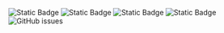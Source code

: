 ![Static Badge](https://img.shields.io/badge/blacklists-60-000000) ![Static Badge](https://img.shields.io/badge/blacklisted-2731335-cc0000) ![Static Badge](https://img.shields.io/badge/whitelisted-2242-00CC00) ![Static Badge](https://img.shields.io/badge/streaming_blacklist-28106-000000) ![GitHub issues](https://img.shields.io/github/issues/fabriziosalmi/blacklists)
